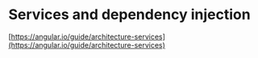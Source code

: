 # Services and dependency injection

[https://angular.io/guide/architecture-services](https://angular.io/guide/architecture-services)

